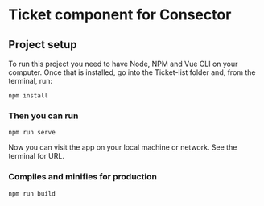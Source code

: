 # Ticket component for Consector

## Project setup
To run this project you need to have Node, NPM and Vue CLI on your computer. 
Once that is installed, go into the Ticket-list folder and, from the terminal, run:
```
npm install
```

### Then you can run
```
npm run serve
```

Now you can visit the app on your local machine or network. See the terminal for URL.

### Compiles and minifies for production
```
npm run build
```